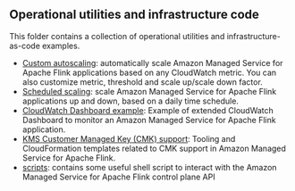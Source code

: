 ## Operational utilities and infrastructure code

This folder contains a collection of operational utilities and infrastructure-as-code examples.

* [Custom autoscaling](./AutoScaling/): automatically scale Amazon Managed Service for Apache Flink applications based on any CloudWatch metric. You can also customize metric, threshold and scale up/scale down factor.
* [Scheduled scaling](./ScheduledScaling/): scale Amazon Managed Service for Apache Flink applications up and down, based on a daily time schedule.
* [CloudWatch Dashboard example](./monitoring/): Example of extended CloudWatch Dashboard to monitor an Amazon Managed Service for Apache Flink application.
* [KMS Customer Managed Key (CMK) support](./CMK): Tooling and CloudFormation templates related to CMK support in Amazon Managed Service for Apache Flink.
* [scripts](./scripts): contains some useful shell script to interact with the Amazon Managed Service for Apache Flink control plane API
